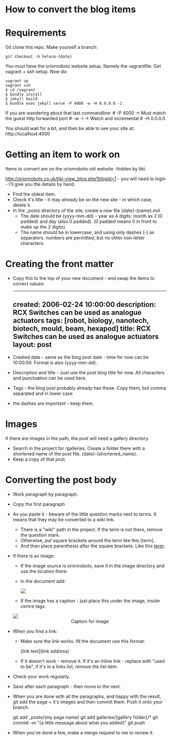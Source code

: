 # How to convert the blog items

# Requirements

Git clone this repo. Make yourself a branch:

    git checkout -b helena-{date}

You must have the orionrobots website setup. Namely the vagrantfile.
Get vagrant + ssh setup.
Now do:

    vagrant up
    vagrant ssh
    $ cd /vagrant
    $ bundle install
    $ jekyll build
    $ bundle exec jekyll serve -P 4000 -w -H 0.0.0.0 -I

If you are wandering about that last commandline:
    # -P 4000 -> Must match the guest http forwarded port
    # -w -I   -> Watch and incremental
    # -H 0.0.0.0

You should wait for a bit, and then be able to see your site at: http://localhost:4000

# Getting an item to work on

Items to convert are on the orionrobots old website -hidden by tiki.

http://orionrobots.co.uk/tiki-view_blog.php?blogId=1 - you will need to login - I'll give you the details by hand.

* Find the oldest item.
* Check it's title - it may _already_ be on the new site - in which case, delete it.
* In the _posts directory of the site, create a new file {date}-{name}.md
    * The date should be {yyyy-mm-dd} - year as 4 digits, month as 2 (0 padded) and day (also 0 padded). (0 padded means 0 in front to make up the 2 digits).
    * The name should be in lowercase, and using only dashes (-) as separators. numbers are permitted, but no other non-letter characters.

# Creating the front matter

* Copy this to the top of your new document - and swap the items to correct values:

    ---
    created: 2006-02-24 10:00:00
    description: RCX Switches can be used as analogue actuators
    tags: [robot, biology, nanotech, biotech, mould, beam, hexapod]
    title: RCX Switches can be used as analogue actuators
    layout: post
    ---

* Created date - same as the blog post date - time for now can be 10:00:00.  Format is also {yyyy-mm-dd}.
* Description and title - Just use the post blog title for now. All characters and punctuation can be used here.
* Tags - the blog post probably already has these. Copy them, but comma separated and in lower case
* the dashes are important - keep them.

# Images

If there are images in the path, the post will need a gallery directory.

* Search in the project for /galleries. Create a folder there with a shortened name of the post file. {date}-{shortened_name}.
* Keep a copy of that post.

# Converting the post body

* Work paragraph by paragraph.
* Copy the first paragraph
* As you paste it - beware of the little question marks next to terms. It means that they may be converted to a wiki link. 
    * There is a "wiki" path in the project. If the term is not there, remove the question mark.
    * Otherwise, put square brackets around the term like this [term].
    * And then place parenthesis after the square brackets. Like this [term](/wiki/term.html).
* If there is an image:
    * If the image source is orionrobots, save it in the image directory and use the location there.
    * In the document add:

        <img src="{image_path}">
    
    * If the image has a caption - just place this under the image, inside centre tags:

    <img src="{image_path}">

    <center>Caption for image</center>

* When you find a link:
    * Make sure the link works. IN the document use this format:

        [link text](link address)

    * If it doesn't work - remove it. If it's an inline link - replace with "used to be", if it's in a links list, remove the list item.
* Check your work regularly.
* Save after each paragraph - then move to the next.
* When you are done with all the paragraphs, and happy with the result, git add the page + it's images and then commit them. Push it onto your branch.

    git add _posts/{my page name}
    git add galleries/{gallery folder}/*
    git commit -m "{a little message about what you added}"
    git push

* When you've done a few, make a merge request to me to review it.


